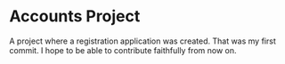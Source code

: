 # Accounts Project

A project where a registration application was created. That was my first commit. I hope to be able to contribute faithfully from now on.
